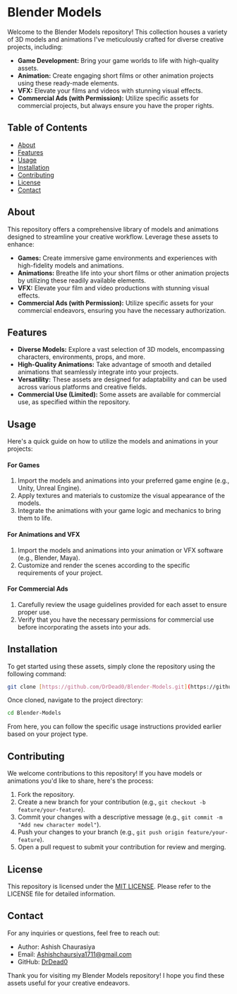 
# Blender Models

Welcome to the Blender Models repository! This collection houses a variety of 3D models and animations I've meticulously crafted for diverse creative projects, including:

* **Game Development:** Bring your game worlds to life with high-quality assets.
* **Animation:** Create engaging short films or other animation projects using these ready-made elements.
* **VFX:** Elevate your films and videos with stunning visual effects.
* **Commercial Ads (with Permission):** Utilize specific assets for commercial projects, but always ensure you have the proper rights.

## Table of Contents

* [About](#about)
* [Features](#features)
* [Usage](#usage)
* [Installation](#installation)
* [Contributing](#contributing)
* [License](#license)
* [Contact](#contact)

## About

This repository offers a comprehensive library of models and animations designed to streamline your creative workflow. Leverage these assets to enhance:

* **Games:** Create immersive game environments and experiences with high-fidelity models and animations.
* **Animations:** Breathe life into your short films or other animation projects by utilizing these readily available elements.
* **VFX:** Elevate your film and video productions with stunning visual effects.
* **Commercial Ads (with Permission):** Utilize specific assets for your commercial endeavors, ensuring you have the necessary authorization.

## Features

* **Diverse Models:** Explore a vast selection of 3D models, encompassing characters, environments, props, and more.
* **High-Quality Animations:** Take advantage of smooth and detailed animations that seamlessly integrate into your projects.
* **Versatility:** These assets are designed for adaptability and can be used across various platforms and creative fields.
* **Commercial Use (Limited):** Some assets are available for commercial use, as specified within the repository.

## Usage

Here's a quick guide on how to utilize the models and animations in your projects:

#### For Games

1. Import the models and animations into your preferred game engine (e.g., Unity, Unreal Engine).
2. Apply textures and materials to customize the visual appearance of the models.
3. Integrate the animations with your game logic and mechanics to bring them to life.

#### For Animations and VFX

1. Import the models and animations into your animation or VFX software (e.g., Blender, Maya).
2. Customize and render the scenes according to the specific requirements of your project.

#### For Commercial Ads

1. Carefully review the usage guidelines provided for each asset to ensure proper use.
2. Verify that you have the necessary permissions for commercial use before incorporating the assets into your ads.

## Installation

To get started using these assets, simply clone the repository using the following command:

```bash
git clone [https://github.com/DrDead0/Blender-Models.git](https://github.com/DrDead0/Blender-Models.git)
```

Once cloned, navigate to the project directory:

```bash
cd Blender-Models
```

From here, you can follow the specific usage instructions provided earlier based on your project type.

## Contributing

We welcome contributions to this repository! If you have models or animations you'd like to share, here's the process:

1. Fork the repository.
2. Create a new branch for your contribution (e.g., `git checkout -b feature/your-feature`).
3. Commit your changes with a descriptive message (e.g., `git commit -m "Add new character model"`).
4. Push your changes to your branch (e.g., `git push origin feature/your-feature`).
5. Open a pull request to submit your contribution for review and merging.

## License

This repository is licensed under the [MIT LICENSE](https://github.com/DrDead0/Blender-Models/blob/main/LICENSE). Please refer to the LICENSE file for detailed information.

## Contact

For any inquiries or questions, feel free to reach out:

* Author: Ashish Chaurasiya
* Email: Ashishchaursiya1711@gmail.com
* GitHub: [DrDead0](https://github.com/DrDead0)

Thank you for visiting my Blender Models repository! I hope you find these assets useful for your creative endeavors.
